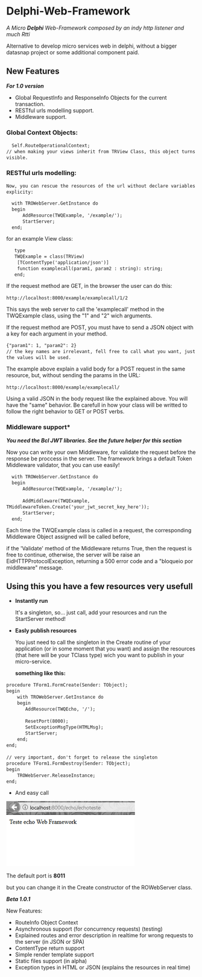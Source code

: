 # Delphi-Web-Framework
*A Micro **Delphi** Web-Framework composed by an indy http listener and much Rtti*

Alternative to develop micro services web in delphi, without a bigger datasnap project or some additional component paid.

  ## New Features ##
  ***For 1.0 version***
  
  * Global RequestInfo and ResponseInfo Objects for the current transaction.
  * RESTful urls modelling support.
  * Middleware support.
  
  ### Global Context Objects: ###
  ```Delphi
    Self.RouteOperationalContext;
  // when making your views inherit from TRView Class, this object turns visible.
  ```
  
  ### RESTful urls modelling: ###
    Now, you can rescue the resources of the url without declare variables explicity:
  ```Delphi
    with TROWebServer.GetInstance do
    begin
        AddResource(TWQExample, '/example/');
        StartServer;
    end;
  ```
  
  for an example View class:
  ```Delphi
     type
     TWQExample = class(TRView)
      [TContentType('application/json')]
      function examplecall(param1, param2 : string): string;
     end;
  ```  
  If the request method are GET, in the browser the user can do this:
  
  ```http://localhost:8000/example/examplecall/1/2```
  
  This says the web server to call the 'examplecall' method in the TWQExample class, using the "1" and "2" wich arguments.
  
  If the request method are POST, you must have to send a JSON object with a key for each argument in your method.
  ```
  {"param1": 1, "param2": 2}
  // the key names are irrelevant, fell free to call what you want, just the values will be used.
  ```
  The example above explain a valid body for a POST request in the same resource, but, without sending the params in the URL:
  
  ```http://localhost:8000/example/examplecall/```
  
  Using a valid JSON in the body request like the explained above. You will have the "same" behavior. Be carefull in how your class will be writted to follow the right behavior to GET or POST verbs.
  
  ### Middleware support* ###
  
  ***You need the Bcl JWT libraries. See the future helper for this section***
  
 Now you can write your own Middleware, for validate the request before the response be proccess in the server.
The framework brings a default Token Middleware validator, that you can use easily!
  ```Delphi
    with TROWebServer.GetInstance do
    begin
        AddResource(TWQExample, '/example/');
        
        AddMiddleware(TWQExample, TMiddlewareToken.Create('your_jwt_secret_key_here'));
        StartServer;
    end;
  ``` 
  Each time the TWQExample class is called in a request, the corresponding Middleware Object assigned will be called before,
  
  if the 'Validate' method of the Middleware returns True, then the request is free to continue, otherwise, the server will be raise an 
  EidHTTPProtocolException, returning a 500 error code and a "bloqueio por middleware" message.

## Using this you have a few resources very usefull  ## 
* **Instantly run**

  It's a singleton, so... just call, add your resources and run the StartServer method!
  
* **Easly publish resources**
  
  You just need to call the singleton in the Create routine of your application (or in some moment that you want)
  and assign the resources (that here will be your TClass type) wich you want to publish in your micro-service.
  
  **something like this:**
  
```Delphi
procedure TForm1.FormCreate(Sender: TObject);
begin
    with TROWebServer.GetInstance do
    begin
       AddResource(TWQEcho, '/');

       ResetPort(8000);
       SetExceptionMsgType(HTMLMsg);
       StartServer;
    end;
end;

// very important, don't forget to release the singleton
procedure TForm1.FormDestroy(Sender: TObject);
begin
    TROWebServer.ReleaseInstance;
end;
```

* And easy call

![call_example](https://github.com/Ronald-TR/Delphi-Web-Framework/blob/master/call_example.png)

  The default port is **8011**
  
  but you can change it in the Create constructor of the ROWebServer class.
  
  
  
  ***Beta 1.0.1***

New Features:

* RouteInfo Object Context
* Asynchronous support (for concurrency requests) (testing)
* Explained routes and error description in realtime for wrong requests to the server (in JSON or SPA)
* ContentType return support
* Simple render template support
* Static files support (in alpha)
* Exception types in HTML or JSON (explains the resources in real time)
  

